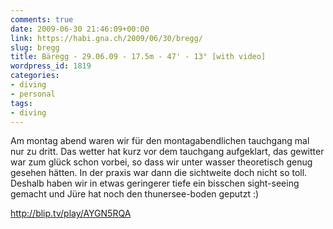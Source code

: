 ```yaml
---
comments: true
date: 2009-06-30 21:46:09+00:00
link: https://habi.gna.ch/2009/06/30/bregg/
slug: bregg
title: Bäregg - 29.06.09 - 17.5m - 47' - 13° [with video]
wordpress_id: 1819
categories:
- diving
- personal
tags:
- diving
---
```


Am montag abend waren wir für den montagabendlichen tauchgang mal nur zu dritt. Das wetter hat kurz vor dem tauchgang aufgeklart, das gewitter war zum glück schon vorbei, so dass wir unter wasser theoretisch genug gesehen hätten. In der praxis war dann die sichtweite doch nicht so toll. Deshalb haben wir in etwas geringerer tiefe ein bisschen sight-seeing gemacht und Jüre hat noch den thunersee-boden geputzt :)

http://blip.tv/play/AYGN5RQA

